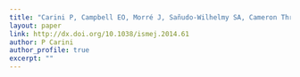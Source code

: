 ```yaml
---
title: "Carini P, Campbell EO, Morré J, Sañudo-Wilhelmy SA, Cameron Thrash J, Bennett SE, Temperton B, Begley T, Giovannoni SJ. 2014. Discovery of a SAR11 growth requirement for thiamin’s pyrimidine precursor and its distribution in the Sargasso Sea. The ISME journal 8:1727–1738."
layout: paper
link: http://dx.doi.org/10.1038/ismej.2014.61
author: P Carini
author_profile: true
excerpt: ""
---
```

